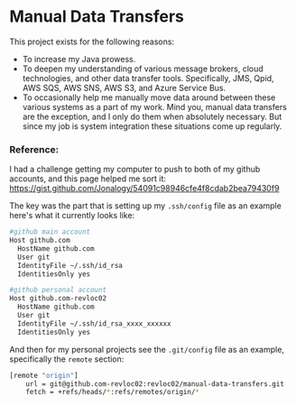 # Manual Data Transfers

This project exists for the following reasons:

* To increase my Java prowess.
* To deepen my understanding of various message brokers, cloud technologies, and other data transfer
  tools. Specifically, JMS, Qpid, AWS SQS, AWS SNS, AWS S3, and Azure Service Bus.
* To occasionally help me manually move data around between these various systems as a part of my
  work. Mind you, manual data transfers are the exception, and I only do them when absolutely
  necessary. But since my job is system integration these situations come up regularly.

### Reference:

I had a challenge getting my computer to push to both of my github accounts, and this page helped me
sort it: https://gist.github.com/Jonalogy/54091c98946cfe4f8cdab2bea79430f9

The key was the part that is setting up my `.ssh/config` file as an example here's what it currently
looks like:

```bash
#github main account
Host github.com
  HostName github.com
  User git
  IdentityFile ~/.ssh/id_rsa
  IdentitiesOnly yes

#github personal account
Host github.com-revloc02
  HostName github.com
  User git
  IdentityFile ~/.ssh/id_rsa_xxxx_xxxxxx
  IdentitiesOnly yes
```

And then for my personal projects see the `.git/config` file as an example, specifically the
`remote` section:

```bash
[remote "origin"]
	url = git@github.com-revloc02:revloc02/manual-data-transfers.git
	fetch = +refs/heads/*:refs/remotes/origin/*
```
